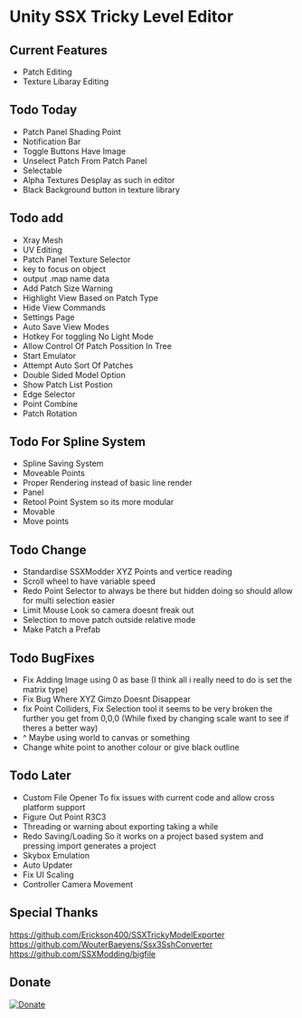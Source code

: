 # Unity SSX Tricky Level Editor

## Current Features
- Patch Editing
- Texture Libaray Editing
 
 ## Todo Today
- Patch Panel Shading Point
- Notification Bar 
- Toggle Buttons Have Image
- Unselect Patch From Patch Panel
- Selectable
- Alpha Textures Desplay as such in editor
- Black Background button in texture library
 
 ## Todo add
- Xray Mesh
- UV Editing
- Patch Panel Texture Selector
- key to focus on object
- output .map name data
- Add Patch Size Warning
- Highlight View Based on Patch Type
- Hide View Commands
- Settings Page
- Auto Save View Modes
- Hotkey For toggling No Light Mode
- Allow Control Of Patch Possition In Tree
- Start Emulator
- Attempt Auto Sort Of Patches
- Double Sided Model Option
- Show Patch List Postion
- Edge Selector
- Point Combine
- Patch Rotation

## Todo For Spline System
- Spline Saving System
- Moveable Points
- Proper Rendering instead of basic line render
- Panel
- Retool Point System so its more modular
- Movable
- Move points

## Todo Change
- Standardise SSXModder XYZ Points and vertice reading
- Scroll wheel to have variable speed
- Redo Point Selector to always be there but hidden doing so should allow for multi selection easier
- Limit Mouse Look so camera doesnt freak out
- Selection to move patch outside relative mode
- Make Patch a Prefab

## Todo BugFixes
- Fix Adding Image using 0 as base (I think all i really need to do is set the matrix type)
- Fix Bug Where XYZ Gimzo Doesnt Disappear
- fix Point Colliders, Fix Selection tool it seems to be very broken the further you get from 0,0,0 (While fixed by changing scale want to see if theres a better way)
- ^ Maybe using world to canvas or something
- Change white point to another colour or give black outline

## Todo Later
- Custom File Opener To fix issues with current code and allow cross platform support
- Figure Out Point R3C3
- Threading or warning about exporting taking a while
- Redo Saving/Loading So it works on a project based system and pressing import generates a project
- Skybox Emulation
- Auto Updater
- Fix UI Scaling
- Controller Camera Movement

## Special Thanks
https://github.com/Erickson400/SSXTrickyModelExporter <br>
https://github.com/WouterBaeyens/Ssx3SshConverter <br>
https://github.com/SSXModding/bigfile <br>

## Donate
[![Donate](https://www.paypalobjects.com/en_AU/i/btn/btn_donateCC_LG.gif)](https://www.paypal.com/donate/?business=VT6TG8KKZM98E&no_recurring=0&currency_code=AUD)